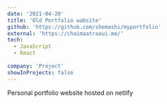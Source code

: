 ```yaml
---
date: '2021-04-20'
title: 'Old Portfolio wabsite'
github: 'https://github.com/shemashi/myportfolio'
external: 'https://chaimaatraoui.me/'
tech:
  - JavaScript
  - React
  
company: 'Project'
showInProjects: false
---
```


Personal portfolio website hosted on netlify

